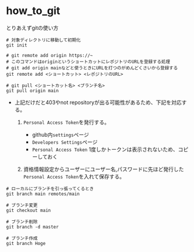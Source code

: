 # how_to_git
とりあえずgitの使い方

```shell
# 対象ディレクトリに移動して初期化
git init

# git remote add origin https://~
# このコマンドはoriginというショートカットにレポジトリのURLを登録する処理
# git add origin mainなどと使うときにURLを打つのがめんどくさいから登録する
git remote add <ショートカット> <レポジトリのURL>

# git pull <ショートカット名> <ブランチ名>
git pull origin main
```

- 上記だけだと403やnot repositoryが出る可能性があるため、下記を対応する。
    1. `Personal Access Token`を発行する。
        - github内`settings`ページ
        - `Developers Settings`ページ
        - `Personal Access Token`
        1度しかトークンは表示されないため、コピーしておく

    1. 資格情報設定からユーザーにユーザー名,パスワードに先ほど発行した`Personal Access Token`を入れて保存する。

```shell
# ローカルにブランチを引っ張ってくるとき
git branch main remotes/main

# ブランチ変更
git checkout main

# ブランチ削除
git branch -d master

# ブランチ作成
git branch Hoge
```
